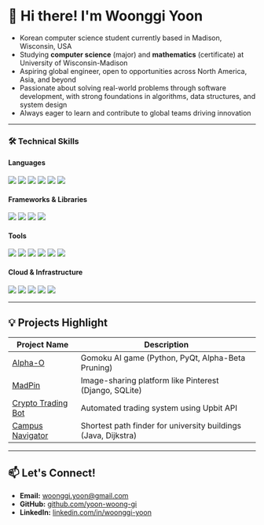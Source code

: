 <!--
**yoon-woong-gi/yoon-woong-gi** is a ✨ _special_ ✨ repository because its `README.md` (this file) appears on your GitHub profile.

Here are some ideas to get you started:

- 🔭 I’m currently working on ...
- 🌱 I’m currently learning ...
- 👯 I’m looking to collaborate on ...
- 🤔 I’m looking for help with ...
- 💬 Ask me about ...
- 📫 How to reach me: ...
- 😄 Pronouns: ...
- ⚡ Fun fact: ...
-->

# 👋 Hi there! I'm Woonggi Yoon

- Korean computer science student currently based in Madison, Wisconsin, USA
- Studying **computer science** (major) and **mathematics** (certificate) at University of Wisconsin-Madison
- Aspiring global engineer, open to opportunities across North America, Asia, and beyond
- Passionate about solving real-world problems through software development, with strong foundations in algorithms, data structures, and system design
- Always eager to learn and contribute to global teams driving innovation

---



### 🛠️ Technical Skills

#### Languages
<p>
  <img src="https://img.shields.io/badge/-Python-3776AB?logo=python&logoColor=white"/>
  <img src="https://img.shields.io/badge/-Java-007396?logo=java&logoColor=white"/>
  <img src="https://img.shields.io/badge/-R-276DC3?logo=r&logoColor=white"/>
  <img src="https://img.shields.io/badge/-SQL-4479A1?logo=postgresql&logoColor=white"/>
  <img src="https://img.shields.io/badge/-HTML5-E34F26?logo=html5&logoColor=white"/>
  <img src="https://img.shields.io/badge/-CSS3-1572B6?logo=css3&logoColor=white"/>
</p>

#### Frameworks & Libraries
<p>
  <img src="https://img.shields.io/badge/-Django-092E20?logo=django&logoColor=white"/>
  <img src="https://img.shields.io/badge/-PyQt-41CD52?logo=qt&logoColor=white"/>
  <img src="https://img.shields.io/badge/-RESTful%20APIs-005571?logo=postman&logoColor=white"/>
  <img src="https://img.shields.io/badge/-NumPy-013243?logo=numpy&logoColor=white"/>
</p>

#### Tools
<p>
  <img src="https://img.shields.io/badge/-Git-F05032?logo=git&logoColor=white"/>
  <img src="https://img.shields.io/badge/-GitHub-181717?logo=github&logoColor=white"/>
  <img src="https://img.shields.io/badge/-GitLab-FC6D26?logo=gitlab&logoColor=white"/>
  <img src="https://img.shields.io/badge/-Notion-000000?logo=notion&logoColor=white"/>
  <img src="https://img.shields.io/badge/-Docker-2496ED?logo=docker&logoColor=white"/>
  <img src="https://img.shields.io/badge/-Portainer-13BEF9?logo=portainer&logoColor=white"/>
</p>

#### Cloud & Infrastructure
<p>
  <img src="https://img.shields.io/badge/-AWS-232F3E?logo=amazon-aws&logoColor=white"/>
  <img src="https://img.shields.io/badge/-Google%20Cloud-4285F4?logo=google-cloud&logoColor=white"/>
  <img src="https://img.shields.io/badge/-Vultr-007BFC?logo=vultr&logoColor=white"/>
  <img src="https://img.shields.io/badge/-Nginx-009639?logo=nginx&logoColor=white"/>
  <img src="https://img.shields.io/badge/-Gunicorn-499848?logo=gunicorn&logoColor=white"/>
</p>


---

## 💡 Projects Highlight
| Project Name                              | Description |
|--------------------------------|--------------------------------------|
| [Alpha-O](https://github.com/TaeYeon22-sudo/AlphaO) | Gomoku AI game (Python, PyQt, Alpha-Beta Pruning) |
| [MadPin](https://github.com/yoon-woong-gi/Madison_Pin_Board) | Image-sharing platform like Pinterest (Django, SQLite) |
| [Crypto Trading Bot](https://github.com/yoon-woong-gi/cripto_auto) | Automated trading system using Upbit API |
| [Campus Navigator](https://github.com/yoon-woong-gi/Campus-Navigator) | Shortest path finder for university buildings (Java, Dijkstra) |

---

## 📫 Let's Connect!
- **Email:** woonggi.yoon@gmail.com
- **GitHub:** [github.com/yoon-woong-gi](https://github.com/yoon-woong-gi)
- **LinkedIn:** [linkedin.com/in/woonggi-yoon](https://linkedin.com/in/woonggi-yoon)

